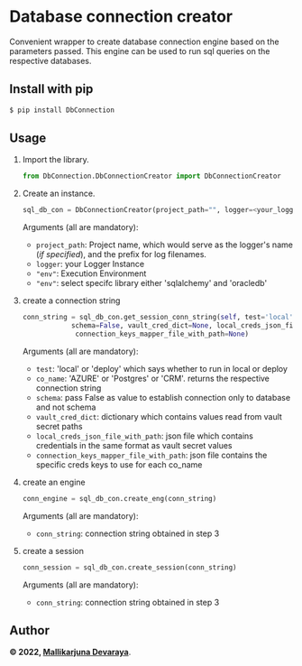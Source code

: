 # Database connection creator
Convenient wrapper to create database connection engine based on the parameters passed. This engine can be used to run 
sql queries on the respective databases.

## Install with pip
```bash
$ pip install DbConnection
```

## Usage
1. Import the library.
    ```python
   from DbConnection.DbConnectionCreator import DbConnectionCreator
    ```

2. Create an instance.
    ```python 
   sql_db_con = DbConnectionCreator(project_path="", logger=<your_logger_instance>, env="", db_library="").get_database_connection_object()
    ```
    Arguments (all are mandatory):
    * `project_path`: Project name, which would serve as the logger's name (*if specified*), and the prefix for log filenames.
    * `logger`: your Logger Instance
    * `"env"`: Execution Environment
    * `"env"`: select specifc library either 'sqlalchemy' and 'oracledb' 
    
3. create a connection string
    ```python
   conn_string = sql_db_con.get_session_conn_string(self, test='local', co_name=None, 
                schema=False, vault_cred_dict=None, local_creds_json_file_with_path=None,
                 connection_keys_mapper_file_with_path=None)
    ```
    Arguments (all are mandatory):
    * `test`: 'local' or 'deploy' which says whether to run in local or deploy
    * `co_name`: 'AZURE' or 'Postgres' or 'CRM'. returns the respective connection string
    * `schema`: pass False as value to establish connection only to database and not schema
    * `vault_cred_dict`: dictionary which contains values read from vault secret paths
    * `local_creds_json_file_with_path`: json file which contains credentials in the same format as vault secret values
    * `connection_keys_mapper_file_with_path`: json file contains the specific creds keys to use for each co_name
   
4. create an engine
   ```python
   conn_engine = sql_db_con.create_eng(conn_string)
    ```
    Arguments (all are mandatory):
    * `conn_string`: connection string obtained in step 3

5. create a session
   ```python
   conn_session = sql_db_con.create_session(conn_string)
    ```
    Arguments (all are mandatory):
    * `conn_string`: connection string obtained in step 3
   
## Author

**&copy; 2022, [Mallikarjuna Devaraya](mallikarjuna.devaraya@gartner.com)**.